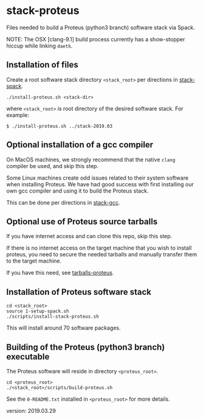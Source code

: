 stack-proteus
=============

Files needed to build a Proteus (python3 branch) software stack via Spack.

NOTE: The OSX [clang-9.1] build process currently has a show-stopper hiccup while linking `daetk`. 

Installation of files
---------------------

Create a root software stack directory `<stack_root>` per directions in [stack-spack](https://github.com/burgreen/stack-spack).

```
./install-proteus.sh <stack-dir>
```

where `<stack_root>` is root directory of the desired software stack. For example:

```
$ ./install-proteus.sh ../stack-2019.03
```


Optional installation of a gcc compiler
---------------------------------------

On MacOS machines, we strongly recommend that the native `clang` compiler be used, and skip this step.

Some Linux machines create odd issues related to their system software when installing Proteus. We have had good success with first
installing our own gcc compiler and using it to build the Proteus stack.

This can be done per directions in [stack-gcc](https://github.com/burgreen/stack-gcc).

Optional use of Proteus source tarballs
----------------------------------------------------------

If you have internet access and can clone this repo, skip this step.

If there is no internet access on the target machine that you wish to install proteus, you need to secure the needed tarballs and manually transfer them to the target machine.

If you have this need, see [tarballs-proteus](https://github.com/burgreen/tarballs-proteus).

Installation of Proteus software stack
--------------------------------------

```
cd <stack_root>
source 1-setup-spack.sh
./scripts/install-stack-proteus.sh
```

This will install around 70 software packages.

Building of the Proteus (python3 branch) executable 
--------------------------------------

The Proteus software will reside in directory `<proteus_root>`.

```
cd <proteus_root>
./<stack_root>/scripts/build-proteus.sh
```

See the `0-README.txt` installed in `<proteus_root>` for more details.

version: 2019.03.29
